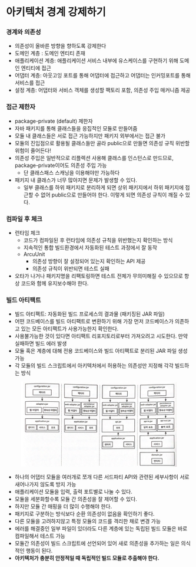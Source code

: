 # 아키텍처 경계 강제하기

### 경계와 의존성

* 의존성이 올바른 방향을 향하도록 강제한다
* 도메인 계층 : 도메인 엔티티 존재
* 애플리케이션 계층: 애플리케이션 서비스 내부에 유스케이스를 구현하기 위해 도메인 엔티티에 접근
* 어댑터 계층: 아웃고잉 포트를 통해 어댑터에 접근하고 어댑터는 인커밍포트를 통해 서비스를 접근
* 설정 계층: 어댑터와 서비스 객체를 생성할 팩토리 포함, 의존성 주입 매커니즘 제공

### 접근 제한자

* package-private (default) 제한자
* 자바 패키지를 통해 클래스들을 응집적인 모듈로 만들어줌
* 모듈 내 클래스들은 서로 접근 가능하지만 패키지 외부에서는 접근 불가
* 모듈의 진입점으로 활용될 클래스들만 골라 public으로 만들면 의존성 규칙 위반할 위험이 줄어든다!
* 의존성 주입은 일반적으로 리플렉션 사용해 클래스를 인스턴스로 만드므로, package-private이어도 의존성 주입 가능
  * 단 클래스패스 스캐닝을 이용해야만 가능하다
* 패키지 내 클래스가 너무 많아지면 문제가 발생할 수 있다.
  * 일부 클래스를 하위 패키지로 분리하게 되면 상위 패키지에서 하위 패키지에 접근할 수 없어 public으로 만들어야 한다. 이렇게 되면 의존성 규칙이 깨질 수 있다.

### 컴파일 후 체크

* 런타임 체크
  * 코드가 컴파일된 후 런타임에 의존성 규칙을 위반했는지 확인하는 방식
  * 지속적인 통합 빌드환경에서 자동화된 테스트 과정에서 잘 동작
  * ArcuUnit
    * 의존성 방향이 잘 설정되어 있는지 확인하는 API 제공
    * 의존성 규칙이 위반되면 테스트 실패
* 오타가 나거나 패키지명을 리팩토링하면 테스트 전체가 무의미해질 수 있으므로 항상 코드와 함께 유지보수해야 한다.

### 빌드 아티팩트

* 빌드 아티팩트: 자동화된 빌드 프로세스의 결과물 (패키징된 JAR 파일)
* 어떤 코드베이스를 빌드 아티팩트로 변환하기 위해 가장 먼저 코드베이스가 의존하고 있는 모든 아티팩트가 사용가능한지 확인한다.
* 사용불가능한 것이 있다면 아티팩트 리포지토리로부터 가져오려고 시도한다. 만약 실패하면 빌드 에러 발생
* 모듈 혹은 계층에 대해 전용 코드베이스와 빌드 아티팩트로 분리된 JAR 파일 생성 가능
* 각 모듈의 빌드 스크립트에서 아키텍처에서 허용하는 의존성만 지정해 각각 빌드하는 방식

<figure><img src="../../../.gitbook/assets/Untitled (2).png" alt=""><figcaption></figcaption></figure>

* 하나의 어댑터 모듈을 여러개로 쪼개 다른 서드파티 API와 관련된 세부사항이 서로 새어나가지 않도록 방지 가능
* 애플리케이션 모듈을 입력, 출력 포트별로 나눌 수 있다.
* 모듈을 세분화할수록 모듈 간 의존성을 잘 제어할 수 있다.
* 하지만 모듈 간 매핑을 더 많이 수행해야 한다.
* 패키지로 구분하는 방식보다 순환 의존성이 없음을 확인하기 좋다.
* 다른 모듈을 고려하지않고 특정 모듈의 코드를 격리한 채로 변경 가능
* 에러를 해결중인 일부 파일이 있더라도 다른 계층에 있는 독립된 빌드 모듈은 바로 컴파일해서 테스트 가능
* 모듈간 의존성이 빌드 스크립트에 선언되어 있어 새로 의존성을 추가하는 일은 의식적인 행동이 된다.
* **아키텍처가 충분히 안정적일 때 독립적인 빌드 모듈로 추출해야 한다.**

